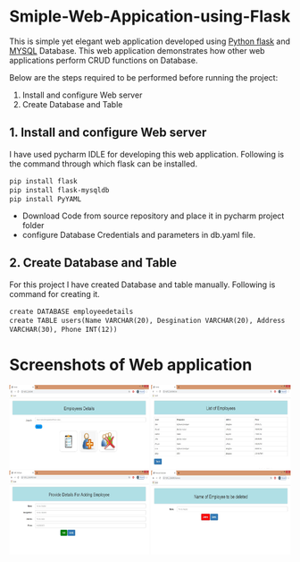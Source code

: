 # Smiple-Web-Appication-using-Flask
This is simple yet elegant web application developed using [Python flask](https://flask.palletsprojects.com/en/1.1.x/) and [MYSQL](https://www.mysql.com/) Database. This web application demonstrates how other web applications perform CRUD functions on Database.

Below are the steps required to be performed before running the project:
1. Install and configure Web server
2. Create Database and Table

## 1. Install and configure Web server
I have used pycharm IDLE for developing this web application. Following is the command through which flask can be installed.
```
pip install flask
pip install flask-mysqldb
pip install PyYAML
```
- Download Code from source repository and place it in pycharm project folder
- configure Database Credentials and parameters in db.yaml file.

## 2. Create Database and Table
For this project I have created Database and table manually. Following is command for creating it.
```
create DATABASE employeedetails
create TABLE users(Name VARCHAR(20), Desgination VARCHAR(20), Address VARCHAR(30), Phone INT(12))
```
# Screenshots of Web application

<img src="OutputScreenshots/outputSC-1.JPG" width="250px" height="150px"> <img src="OutputScreenshots/outputSC-2.JPG" width="250px" height="150px"> <img src="OutputScreenshots/outputSC-3.JPG" width="250px" height="150px"> <img src="OutputScreenshots/outputSC-4.JPG" width="250px" height="150px">
